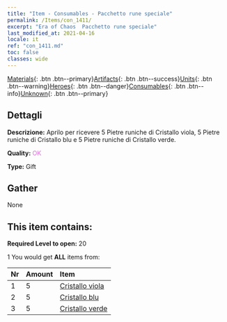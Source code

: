 ```yaml
---
title: "Item - Consumables - Pacchetto rune speciale"
permalink: /Items/con_1411/
excerpt: "Era of Chaos  Pacchetto rune speciale"
last_modified_at: 2021-04-16
locale: it
ref: "con_1411.md"
toc: false
classes: wide
---
```

 [Materials](/it/Items/){: .btn .btn--primary}[Artifacts](/it/Items/Artifacts/){: .btn .btn--success}[Units](/it/Items/Units/){: .btn .btn--warning}[Heroes](/it/Items/Heroes/){: .btn .btn--danger}[Consumables](/it/Items/Consumables/){: .btn .btn--info}[Unknown](/it/Items/Unknown/){: .btn .btn--primary}

## Dettagli
 **Descrizione:** Aprilo per ricevere 5 Pietre runiche di Cristallo viola, 5 Pietre runiche di Cristallo blu e 5 Pietre runiche di Cristallo verde.

 **Quality:** <span style="color: #DA70D6">OK</span>

 **Type:** Gift

## Gather

  None

## This item contains:

 **Required Level to open:** 20

 1 You would get **ALL** items  from:

  | Nr | Amount |     Item    |
  |:---|:-------|:------------|
  | 1 | 5 | [Cristallo viola](/it/Items/con_720/) |  | 
  | 2 | 5 | [Cristallo blu](/it/Items/con_716/) |  | 
  | 3 | 5 | [Cristallo verde](/it/Items/con_711/) |  | 
